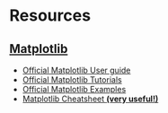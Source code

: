 # Resources

## [Matplotlib](https://matplotlib.org/stable/)

- [Official Matplotlib User guide](https://matplotlib.org/stable/users/index.html)
- [Official Matplotlib Tutorials](https://matplotlib.org/stable/tutorials/index.html)
- [Official Matplotlib Examples](https://matplotlib.org/stable/gallery/index.html)
- [Matplotlib Cheatsheet **(very useful!)**](https://matplotlib.org/cheatsheets/)
